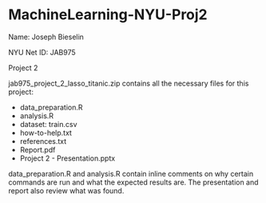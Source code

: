 # MachineLearning-NYU-Proj2
Name: Joseph Bieselin

NYU Net ID: JAB975

Project 2

jab975_project_2_lasso_titanic.zip contains all the necessary files for this project:

- data_preparation.R
- analysis.R
- dataset: train.csv
- how-to-help.txt
- references.txt
- Report.pdf
- Project 2 - Presentation.pptx

data_preparation.R and analysis.R contain inline comments on why certain commands are run and what the expected results are. The presentation and report also review what was found.
